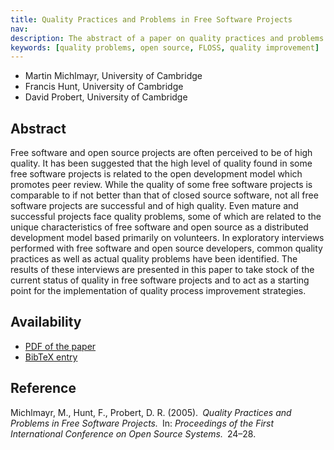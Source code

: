 ```yaml
---
title: Quality Practices and Problems in Free Software Projects
nav:
description: The abstract of a paper on quality practices and problems in free software projects
keywords: [quality problems, open source, FLOSS, quality improvement]
---
```


<ul class = "author">
<li><span class = "author">Martin Michlmayr,</span>
    <span class = "affiliation">University of Cambridge</span></li>
<li><span class = "author">Francis Hunt,</span>
    <span class = "affiliation">University of Cambridge</span></li>
<li><span class = "author">David Probert,</span>
    <span class = "affiliation">University of Cambridge</span></li>
</ul>

<h2>Abstract</h2>

Free software and open source projects are often perceived to be of high
quality.  It has been suggested that the high level of quality found in
some free software projects is related to the open development model which
promotes peer review.  While the quality of some free software projects is
comparable to if not better than that of closed source software, not all
free software projects are successful and of high quality.  Even mature and
successful projects face quality problems, some of which are related to the
unique characteristics of free software and open source as a distributed
development model based primarily on volunteers.  In exploratory interviews
performed with free software and open source developers, common quality
practices as well as actual quality problems have been identified.  The
results of these interviews are presented in this paper to take stock of
the current status of quality in free software projects and to act as a
starting point for the implementation of quality process improvement
strategies.

<h2>Availability</h2>

<ul>

<li><a href = "../michlmayr_hunt_probert-quality_practices_problems.pdf">PDF
of the paper</a></li>

<li><a href = "../michlmayr_hunt_probert-quality_practices_problems.bib">BibTeX
entry</a></li>

</ul>

<h2>Reference</h2>

Michlmayr, M., Hunt, F., Probert, D. R. (2005).&ensp;<i>Quality Practices
and Problems in Free Software Projects.</i>&ensp;In: <i>Proceedings of the First
International Conference on Open Source Systems.</i>&ensp;24&ndash;28.

